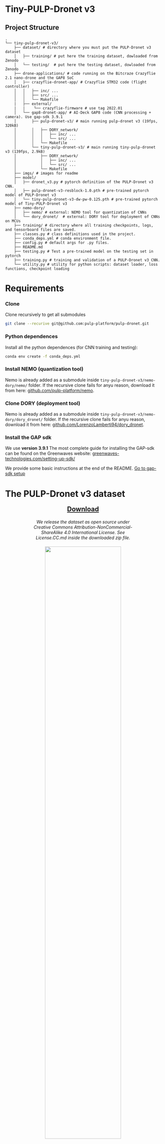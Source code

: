 # Tiny-PULP-Dronet v3

## Project Structure

```
.
└── tiny-pulp-dronet-v3/
    ├── dataset/ # directory where you must put the PULP-Dronet v3 dataset
    │   ├── training/ # put here the training dataset, dowloaded from Zenodo
    │   └── testing/  # put here the testing dataset, dowloaded from Zenodo
    ├── drone-applications/ # code running on the Bitcraze Crazyflie 2.1 nano-drone and the GAP8 SoC
    │   ├── crazyflie-dronet-app/ # Crazyflie STM32 code (flight controller)
    │   │   ├── inc/ ...
    │   │   ├── src/ ...
    │   │   └── Makefile
    |   ├── external/
    |   |    └── crazyflie-firmware # use tag 2022.01
    │   └── gap8-dronet-app/ # AI-Deck GAP8 code (CNN processing + camera). Use gap-sdk 3.9.1
    │       ├── pulp-dronet-v3/ # main running pulp-dronet v3 (19fps, 320kB)
    │       │   ├── DORY_network/
    │       │   │   ├── inc/ ...
    │       │   │   └── src/ ...
    │       │   └── Makefile
    │       └── tiny-pulp-dronet-v3/ # main running tiny-pulp-dronet v3 (139fps, 2.9kB)
    │           ├── DORY_network/
    │           │   ├── inc/ ...
    │           │   └── src/ ...
    │           └── Makefile
    ├── imgs/ # images for readme
    ├── model/
    │   ├── dronet_v3.py # pytorch definition of the PULP-Dronet v3 CNN.
    │   ├── pulp-dronet-v3-resblock-1.0.pth # pre-trained pytorch model of PULP-Dronet v3
    │   └── tiny-pulp-dronet-v3-dw-pw-0.125.pth # pre-trained pytorch model of Tiny-PULP-Dronet v3
    ├── nemo-dory/
    │   ├── nemo/ # external: NEMO tool for quantization of CNNs
    │   └── dory_dronet/  # external: DORY tool for deployment of CNNs on MCUs
    ├── training/ # directory where all training checkpoints, logs, and tensorboard files are saved.
    ├── classes.py # class definitions used in the project.
    ├── conda_deps.yml # conda environment file.
    ├── config.py # default args for .py files.
    ├── README.md
    ├── testing.py # Test a pre-trained model on the testing set in pytorch
    ├── training.py # training and validation of a PULP-Dronet v3 CNN.
    └── utility.py # utility for python scripts: dataset loader, loss functions, checkpoint loading
```

# Requirements

### Clone

Clone recursively to get all submodules

```bash
git clone --recurive git@github.com:pulp-platform/pulp-dronet.git
```

### Python dependences

Install all the python dependences (for CNN training and testing):

```bash
conda env create -f conda_deps.yml
```

### Install NEMO (quantization tool)

Nemo is already added as a submodule inside `tiny-pulp-dronet-v3/nemo-dory/nemo/` folder.
If the recursive clone fails for anyu reason, download it from here: [github.com/pulp-platform/nemo](https://github.com/pulp-platform/nemo).

### Clone DORY (deployment tool)

Nemo is already added as a submodule inside `tiny-pulp-dronet-v3/nemo-dory/dory_dronet/` folder.
If the recursive clone fails for anyu reason, download it from here: [github.com/LorenzoLamberti94/dory_dronet](https://github.com/LorenzoLamberti94/dory_dronet).

### Install the GAP sdk

We use **version 3.9.1**
The most complete guide for installing the GAP-sdk can be found on the Greenwaves website: [greenwaves-technologies.com/setting-up-sdk/](https://greenwaves-technologies.com/setting-up-sdk/)

We provide some basic instructions at the end of the README. [Go to gap-sdk setup](#how-to-install-the-gap-sdk)

# The PULP-Dronet v3 dataset


<h2 align="center" style="margin-top: 20px; margin-bottom: 20px;">
  <a href="https://zenodo.org/records/13348430">
    Download
  </a>
</h2>

<p align="center" style="width: 70%; margin: 20px auto;">
  <i> We release the dataset as open source under Creative Commons Attribution-NonCommercial-ShareAlike 4.0 International License.
  See License.CC.md inside the downloaded zip file. </i>
</p>


<p align="center">
  <img src="imgs/dataset.jpg" width="70%">
</p>


We collected a dataset of 77k images for nano-drones' autonomous navigation, for a total of 600MB of data.
We used the Bitcraze Crazyflie 2.1, collecting images from the AI-Deck's Himax HM01B0 monocrome camera.

The images in the PULP-Dronet v3 dataset have the following characteristics:
- **Resolution**: each image has a QVGA resolution of 324x244 pixels.
- **Color**: all images are grayscale, so they have 1 single channel.
- **Format**: the images are stored in `.jpeg` format.

A human pilot manually flew the drone, collecting *i*) images from the grayscale QVGA Himax camera sensor of the AI-deck, *ii*) the gamepad's yaw-rate, normalized in the [-1;+1] range, inputted from the human pilot, *iii*) the drone's estimated state,  and *iv*) the distance between obstacles and the drone measured by the front-looking ToF sensor.

After the data collection, we labeled all the images with a binary collision label whenever an obstacle was in the line of sight and closer than 2m.
We recorded 301 sequences in 20 different environments.
Each sequence of data is labeled with high-level characteristics, listed in `characteristics.json`:

For training our CNNs, we augmented the training images by applying random cropping, flipping, brightness augmentation, vignetting, and blur.
The resulting dataset has 157k images, split as follows: 110k, 7k, 15k images for training, validation, and testing, respectively.

To address the labels' bias towards the center of the [-1;+1] yaw-rate range in our testing dataset, we balanced the dataset by selectively removing a portion of images that had a yaw-rate of 0.
Specifically, we removed (only from the test set) some images having `yaw_rate==0` and `collision==1`.


| Dataset                 |   Train Images    | Validation Images |    Test Images    |    Total    |
|-------------------------|:-----------------:|:-----------------:|:-----------------:|:-----------:|
| PULP-Dronet v3          |      53,830       |      7,798        |      15,790       |   77,418    |
| PULP-Dronet v3 testing  |      53,830       |    **7,798**      |     **3,071**     |   64,699    |
| PULP-Dronet v3 training |   **110,138**     |     15,812        |      31,744       |  157,694    |


we use the `PULP-Dronet v3 training` for training and the  `PULP-Dronet v3 testing` for validation/testing, this is the final split:

| Dataset |   Train Images    | Validation Images |    Test Images    |    Total    |
|:-------:|:-----------------:|:-----------------:|:-----------------:|:-----------:|
| Final   |      110,138      |      7,798        |      3,071        |   121,007   |


**Notes:**

- **PULP-Dronet v3** and **PULP-Dronet v3 testing** datasets: Images are in full QVGA resolution (324x244px), uncropped.
- **PULP-Dronet v3 training** dataset: Images are cropped to `200x200px`, matching the PULP-Dronet input resolution. Cropping was done randomly on the full-resolution images to create variations.


### **Dataset Structure**

```
.
└── Dataset_PULP_Dronet_v3_*/
    ├── ETH finetuning/
    │       ├── acquisition1/
    │       │   ├── characteristics.json # metadata
    │       │   ├── images/ # images folder
    │       │   ├── labels_partitioned.csv # Labels for PULP-Dronet
    │       │   └── state_labels_DroneState.csv # raw data from the crazyflie
    |       ...
    │       └── acquisition39/
    ├── Lorenzo Bellone/
    │       ├── acquisition1/
    |       ...
    │       └── acquisition19/
    ├── Lorenzo Lamberti/
    │   ├── dataset-session1/
    |   │   ├── acquisition1/
    |   |   ...
    |   │   └── acquisition29/
    │   ├── dataset-session2/
    |   │   ├── acquisition1/
    |   |   ...
    |   │   └── acquisition55/
    │   ├── dataset-session3/
    |   │   ├── acquisition1/
    |   |   ...
    |   │   └── acquisition65/
    │   └── dataset-session4/
    |       ├── acquisition1/
    |       ...
    |       └── acquisition51/
    ├── Michal Barcis/
    │       ├── acquisition1/
    |       ...
    │       └── acquisition18/
    └── TII finetuning/
        ├── dataset-session1/
        │       ├── acquisition1/
        |       ...
        │       └── acquisition18/
        └── dataset-session2/
                ├── acquisition1/
                ...
                └── acquisition39/
```

This structure applies for all the three sets mentioned above: `PULP_Dronet_v3`, `PULP_Dronet_v3_training`, `PULP_Dronet_v3_testing`.

use the datasets as follows:

### **Dataset Labels**

**1.** **`labels_partitioned.csv`**
The  file contains metadata for the PULP-Dronet v3 image dataset.
The file includes the following columns:

- **filename**: The name of the image file (e.g., `25153.jpeg`).
- **label_yaw_rate**: The yaw rate label, representing the rotational velocity. values are in the [-1, +1] range, where `YawRate > 0` means counter-clockwise turn --> turn left, and `YawRate < 0` means clockwise turn --> turn right.
- **label_collision**: The collision label, in range [0,1]. `0` denotes no collision and `1` indicates a collision.
- **partition**: The dataset partition, i.e., `train`, `test`, or `valid`.

**2.** **`characteristics.json`**
contains metadata. This might be useful the user to filter the dataset on some specific characteristics, or to partition the images types equally:
**&#x23F5;** scenario (i.e., indoor or outdoor);
**&#x23F5;** path type (i.e., presence or absence of turns);
**&#x23F5;** obstacle types (e.g., pedestrians, chairs);
**&#x23F5;** flight height (i.e., 0.5, 1.0, 1.5 m/s);
**&#x23F5;** behaviour in presence of obstacles (i.e., overpassing, stand still, n/a);
**&#x23F5;** light conditions (dark, normal, bright, mixed);
**&#x23F5;** a location name identifier;
**&#x23F5;** acquisition date.


**3.** **`labeled_images.csv`**
the same as `labels_partitioned.csv`, but without the `partition` column. You can use this file to repeat the partition into train, valid, and test sets.

**4.** **`state_labels_DroneState.csv`**
This is the raw data logged from the crazyflie at ~100 samples/s.
The file includes the following columns:

- **timeTicks**: The timestamp.
- **range.front**: The distance measurement from the front VL53L1x ToF sensor [mm].
- **mRange.rangeStatusFront**: The status code of the front range sensor (check the VL53L1x datasheet for more info)
- **controller.yawRate**: The yaw rate command given by the human pilot (in radians per second).
- **ctrltarget.yaw**: The target yaw rate set by the control system (in radians per second).
- **stateEstimateZ.rateYaw**: The estimated yaw rate from the drone's state estimator (in radians per second).

**Data Processing Workflow**

- **`dataset_processing.py`**:
  - **Input**: `state_labels_DroneState.csv`
  - **Output**: `labeled_images.csv`
  - **Function**: matches the drone state labels (~100Hz) timestamp to the image's timestamp (~10Hz), discarding extra drone states.

- **`dataset_partitioning.py`**:
  - **Input**: `labeled_images.csv`
  - **Output**: `labels_partitioned.csv`
  - **Function**: Partitions the labeled images into training, validation, and test sets.



# How to: train and deploy PULP-Dronet v3

All the python scripts (training.py, testing.py, quantize.py) take default values of variables from the config.py file. Each argument added by command line will override default values.

## Training

```
# pulp-dronet v3
python training.py --gpu=0 --model_weights_path=pulp_dronet_v3    --block_type=ResBlock   --depth_mult=1.0    --bypass=True
# tiny-pulp-dronet-v3
python training.py --gpu=0 --model_weights_path=dw_pw_noby_0.125 --block_type=Depthwise  --depth_mult=0.125  --bypass=False
```

## Testing

You can test the pre-trained models on the testing set.
It will provide performances of both Accuracy (collision) and RMSE (yaw rate).

```bash
# pulp dronet v3
python testing.py --gpu=0 --model_weights_path=./model/pulp-dronet-v3-resblock-1.0.pth      --block_type=ResBlock  --depth_mult=1.0    --bypass=True  --data_path_testing=./dataset/
# tiny pulp dronet v3
python testing.py --gpu=0 --model_weights_path=./model/tiny-pulp-dronet-v3-dw-pw-0.125.pth  --block_type=Depthwise  --depth_mult=0.125 --bypass=False --data_path_testing=./dataset/
```

## Deployment flow: NEMO and DORY

How to run PULP-DroNet on GAP8 or GVSoC in three steps, starting from a pretrained model.

**1. NEMO (quantization):**

**&#x23F5; Input:** model definition (pytorch format, can be found in `model/dronet_v3.py`) + pre-trained weights (`.pth file`, can be found in `model/pulp-dronet-v3-resblock-1.0.pth` and `model/tiny-pulp-dronet-v3-dw-pw-0.125`)

**&#x23F5; Output:** ONNX graph model (`.onnx` file, including weights) + golden activations (`.txt` files, used by DORY for checksums)

**2. DORY (generation of optimized C code):**
- **Input**: ONNX graph model + golden activations (".txt" files)
* optimized C code for deployment on GAP8, generated in the "dory_examples/application/" folder

**3. GAP8 (run on platform):**
- **Input**: optimized C code generated by DORY (dory_examples/application/" folder)

### Detailed steps:

**1. Generate the onnx model with nemo script**

Here the scripts for quantizing Tiny-PULP-Dronet v3 and Tiny-PULP-Dronet v3:

```bash
conda activate pulp-dronet-v3

# pulp dronet v3
python quantize.py --gpu=0 --model_weights_path=../model/pulp-dronet-v3-resblock-1.0.pth        --block_type=ResBlock   --depth_mult=1.0   --bypass=True  --data_path_testing=./dataset/ --export_path=./nemo_output/
# tiny pulp dronet v3
python quantize.py --gpu=0 --model_weights_path=../model/tiny-pulp-dronet-v3-dw-pw-0.125.pth    --block_type=Depthwise  --depth_mult=0.125 --bypass=False --data_path_testing=./dataset/ --export_path=./nemo_output/
```

These commands will export both onnx models and weights to `./nemo_output/` folder.
I provide you the pre-quantized models at the following directories.

```bash
nemo-dory/nemo-output/
    ├── pulp-dronet-v3-resblock-1.0/
    └── tiny-pulp-dronet-v3-dw-pw-0.125/
```

**2. Use DORY to generate the C code**

DORY generates the deployment C code:

```bash
cd nemo-dory/dory_dronet/dory_example/
conda activate dory

# generate pulp-dronet v3
python network_generate.py --network_dir=../../nemo_output/pulp-dronet-v3-resblock-1.0/ --sdk=gap_sdk --Bn_Relu_Bits=64 --l2_buffer_size 410000  --l1_buffer_size 35000 --verbose_level=Check_all+Perf_final

# generate tiny-pulp-dronet v3
python network_generate.py --network_dir=../../nemo_output/tiny-pulp-dronet-v3-dw-pw-0.125/ --sdk=gap_sdk --Bn_Relu_Bits=64 --l2_buffer_size 410000  --l1_buffer_size 35000 --verbose_level=Check_all+Perf_final
```

The code gets generated under the `dory_dronet/dory_examples/application/` folder.
I provide you the already generated code at the following directories:

```
drone-applications/
    └── gap8_app/
        ├── pulp-dronet-v3/
        └── tiny-pulp-dronet-v3/
```


**3. Build and run on GAP8 (or GVSoC)**

_remember: open a new terminal, source your sdk and export the cfg for your debugger_

_remember: your gap sdk (or pulp sdk) must be correctly installed before you try to run on GAP8_ ([Go to GAP sdk setup](#how-to-install-the-gap-sdk))

```bash
source gap_sdk/configs/ai_deck.sh
export GAPY_OPENOCD_CABLE=$HOME/gap/gap_sdk/tools/gap8-openocd/tcl/interface/ftdi/olimex-arm-usb-ocd-h.cfg
```

then run PULP-DroNet on GAP8 **: )**

```bash
# RUN pulp-dronet v3 on the AI-Deck's GAP8
cd pulp-dronet/tiny-pulp-dronet-v3/drone-applications/gap8_app/pulp-dronet-v3/
make clean all run CORE=8 platform=board
# RUN tiny-pulp-dronet v3 on the AI-Deck's GAP8
cd pulp-dronet/tiny-pulp-dronet-v3/drone-applications/gap8_app/tiny-pulp-dronet-v3/
make clean all run CORE=8 platform=board
```

# Fly with PULP-Dronet


The `drone-applications/` folder contains the code for visual-based autonomous navigation that runs aboard the STM32 of the Crazyflie 2.1, and on the GAP8 SoC of the AI deck.
* the `crazyflie-dronet-application` is the flight controller, taking the CNN's outputs from the AI-Deck via UART
* the `gap8-dronet-app` is the code that acquires a new image, and makes the CNN forward inference, and ultimately passes the outputs to the STM32 via UART.

```
.
└── drone-applications/
    ├── crazyflie-dronet-app/
    ├── external/
    |    └── crazyflie-firmware # tag 2022.01
    ├── gap8-dronet-app/ # use gap-sdk 3.9.1
    └── README.md
```

### Requirements

* The gap-sdk installed (_tag: 3.9.1_). ([Instructions](../README.md##how-to-install-the-gap-sdk))
* download crazyflie-firmware (_tag: 2022.01_) into `./drone-applications/external/crazyflie-firmware/`
* Install the Crazyflie Client: [https://github.com/bitcraze/crazyflie-clients-python](https://github.com/bitcraze/crazyflie-clients-python). (_tag: 2022.01_)
* Install the crazyflie python libraries: [https://github.com/bitcraze/crazyflie-lib-python](https://github.com/bitcraze/crazyflie-lib-python) (_tag: 0.1.17.1_)

**Warning:** there is no compatibility with the new versions, as the crazyflie firmware changed drastically.


### 1. Flash the Crazyflie Application

Compile the code

```sh
cd ./drone-applications/crazyflie-dronet-app/
make clean platform=cf2
```

Now flash the application. While the drone is powered-off, hold the power-on button for 3 seconds. This should put the drone into bootloader mode. Then run:

```sh
make cload
```

Wait for the flashing to be completed.


### 2. Flash the GAP8 SoC

Power on the AI-deck and connect the JTAG cable.

Source the gap-sdk (make sure you installed it)

```bash
source gap_sdk/configs/ai_deck.sh
export GAPY_OPENOCD_CABLE=$HOME/gap/gap_sdk/tools/gap8-openocd/tcl/interface/ftdi/olimex-arm-usb-ocd-h.cfg
```

Flash the gap8 application.

```sh
cd ./drone-applications/gap-dronet-app/
make clean all
make flash
```

Now power cycle the drone (turn of and on). Pulp-Dronet is running in the AI-deck!


### 3. Running Pulp-Dronet

Mount the AI-deck on the top of the Crazyflie.
Launch the Crazyflie Client:

```sh
cfclient
```

To fly the drone, go to the `Parameters` tab of the cfclient and set the `fly` parameter from the `START_STOP` group to 1.
The drone will take off and start the autonomous navigation.

Note: if you enable debug printfs, you can see them in the `Console` tab of the cfclient.



# How to install the gap-sdk

_Tested version of the sdk is: 3.9.1_

You must install the GAP sdk (or the [PULP sdk](https://github.com/pulp-platform/pulp-sdk)) to use GVSoC or to run code on GAP8 SoC.
Here you can find the basic steps to install the GAP sdk. Full GWT guide can be found at: https://greenwaves-technologies.com/setting-up-sdk/


## Prerequisites

#### OS and gcc version

```
Ubuntu 20.04.6 LTS
gcc version 9.4.0 (Ubuntu 9.4.0-1ubuntu1~20.04.2)
```

#### Conda

*Python version: 3.6.10*

Create a conda environment (and call it gap_sdk) to install all the packets needed by the sdk (pip commands below).

```bash
conda create --name gap_sdk python==3.6.10 numpy cython
conda activate gap_sdk
```

#### packages for the sdk

```
sudo apt-get install -y build-essential git libftdi-dev libftdi1 doxygen python3-pip libsdl2-dev curl cmake libusb-1.0-0-dev scons gtkwave libsndfile1-dev rsync autoconf automake texinfo libtool pkg-config libsdl2-ttf-dev
```

#### Opencv3.2

Unfortunately it is not ufficially supported anymore. But here's how to install it

This is a repo that allows to do so: [gist.github.com/syneart/3e6bb68de8b6390d2eb18bff67767dcb](https://gist.github.com/syneart/3e6bb68de8b6390d2eb18bff67767dcb)
To install execute the following

```bash
wget -O - https://gist.githubusercontent.com/syneart/3e6bb68de8b6390d2eb18bff67767dcb/raw/OpenCV3.2withContrib.sh | bash
```

check if installed correctly:
```bash
 dpkg -l | grep libopencv
```

## Clone sdk and extra tools

The final  repository has to look like

```
/home/YOUR_USER/gap/
    ├── gap_gnu_toolchain
    ├── gap8_openocd
    └── gap-sdk/
```

#### Install Toolchain

```bash
git clone https://github.com/GreenWaves-Technologies/gap_gnu_toolchain
cd gap_gnu_toolchain
git checkout 6fc27059038575e3bfef2b36ad7963a3ea77863e
./install.sh
# if you chose a custom path for install, add this to your .bashrc file:
export GAP_RISCV_GCC_TOOLCHAIN="custom/path/that/you/chose"
```

#### Install OpenOCD

*commit SHA: 6fc27059038575e3bfef2b36ad7963a3ea77863e*

Clone, build and install OpenOCD for GAP8:

```bash
git clone https://github.com/GreenWaves-Technologies/gap8_openocd.git
cd gap8_openocd
git checkout 6fc27059038575e3bfef2b36ad7963a3ea77863e
./bootstrap
./configure --program-prefix=gap8- --prefix=/usr --datarootdir=/usr/share/gap8-openocd
make -j
sudo make -j install

#Finally, copy openocd udev rules and reload udev rules
sudo cp /usr/share/gap8-openocd/openocd/contrib/60-openocd.rules /etc/udev/rules.d
sudo udevadm control --reload-rules && sudo udevadm trigger
```

Now, add your user to dialout group.

```bash
sudo usermod -a -G dialout <username> # This will require a logout / login to take effect
```

Finally, logout of your session and log back in.




#### Build gap-sdk

*gap-sdk version: 3.9.1 (bbdec24018212447cb9ece8ca615b969994a0a37)*

```bash
# clone anche checkout
git clone https://github.com/GreenWaves-Technologies/gap_sdk.git
cd gap_sdk
git checkout release-v3.9.1
git submodule update --init --recursive

# source the right board
source configs/ai-ai_deck.sh

# install dependencies
conda activate gap_sdk
pip install -r requirements.txt
pip install -r tools/nntool/requirements.txt

# build the sdk!
make sdk
```

IMPORTANT: always run the sourceme.sh in a fresh new terminal.


#### Check everything works

**Test on GVSoC (system-on-chip simulator)**

```bash
cd gap_sdk/examples/pmsis/helloworld
make clean all run platform=gvsoc
```

**Test on the board**

```bash
export GAPY_OPENOCD_CABLE=interface/ftdi/olimex-arm-usb-ocd-h.cfg
export GAP_RISCV_GCC_TOOLCHAIN="/home/YOUR_USER_PATH/gap/gap_gnu_toolchain"

cd gap_sdk/examples/pmsis/helloworld/
make clean all run platform=board
```

There are different cables setup by default for each board ([here the list of defices supported](https://github.com/GreenWaves-Technologies/gap_sdk/tree/master/tools/gap8-openocd/tcl/interface/ftdi)). In case you want to use a different cable, you can define this environment variable:

```
GAPY_OPENOCD_CABLE=$HOME/gap_sdk/tools/gap8-openocd/tcl/interface/ftdi/olimex-arm-usb-ocd-h.cfg
```